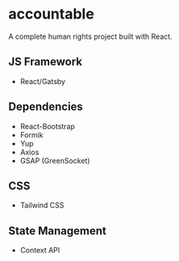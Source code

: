 # accountable

A complete human rights project built with React.

## JS Framework

<ul>
  <li>React/Gatsby</li>
</ul>

## Dependencies

<ul>
  <li>React-Bootstrap</li>
  <li>Formik</li>
  <li>Yup</li>
  <li>Axios</li>
  <li>GSAP (GreenSocket)</li>
</ul>

## CSS

<ul>
  <li>Tailwind CSS</li>
</ul>

## State Management

<ul>
  <li>Context API</li>
</ul>
